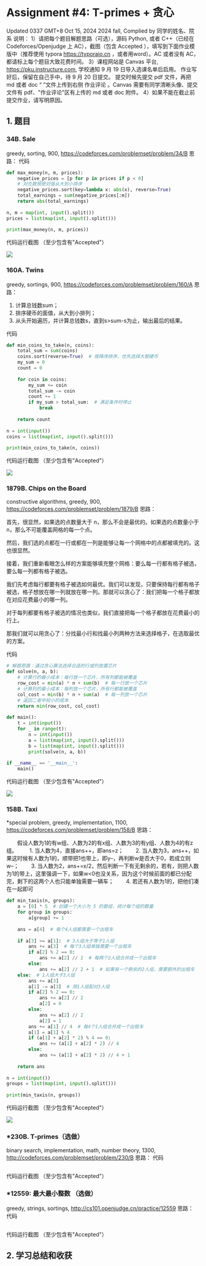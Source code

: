 # Assignment #4: T-primes + 贪心
Updated 0337 GMT+8 Oct 15, 2024
2024 fall, Complied by 同学的姓名、院系
说明：
1）请把每个题目解题思路（可选），源码 Python, 或者 C++（已经在 Codeforces/Openjudge 上
AC），截图（包含 Accepted ），填写到下面作业模版中（推荐使用 typora https://typoraio.cn ，或者用word）。AC 或者没有 AC，都请标上每个题目大致花费时间。
3）课程网站是 Canvas 平台, https://pku.instructure.com, 学校通知 9 月 19 日导入选课名单后启用。
作业写好后，保留在自己手中，待 9 月 20 日提交。
提交时候先提交 pdf 文件，再把 md 或者 doc “ ”文件上传到右侧 作业评论 。Canvas 需要有同学清晰头像、提交文件有 pdf、"作业评论"区有上传的 md 或者 doc 附件。
4）如果不能在截止前提交作业，请写明原因。

## 1. 题目
### 34B. Sale
greedy, sorting, 900, https://codeforces.com/problemset/problem/34/B
思路：
代码

```python
def max_money(n, m, prices):
    negative_prices = [p for p in prices if p < 0]
    # 对负数按绝对值从大到小排序
    negative_prices.sort(key=lambda x: abs(x), reverse=True)
    total_earnings = sum(negative_prices[:m])
    return abs(total_earnings)
 
n, m = map(int, input().split())
prices = list(map(int, input().split()))
 
print(max_money(n, m, prices))
```
代码运行截图 （至少包含有"Accepted"）

![](https://i.postimg.cc/FsWkNn6N/4-1.png)

### 160A. Twins
greedy, sortings, 900, https://codeforces.com/problemset/problem/160/A
思路：

1. 计算总钱数sum；
2. 排序硬币的面值，从大到小排列；
3. 从头开始遍历，并计算总钱数s，直到s>sum-s为止，输出最后的结果。

代码

```python
def min_coins_to_take(n, coins):
    total_sum = sum(coins)
    coins.sort(reverse=True)  # 按降序排序，优先选择大额硬币
    my_sum = 0
    count = 0
    
    for coin in coins:
        my_sum += coin
        total_sum -= coin
        count += 1
        if my_sum > total_sum:  # 满足条件时停止
            break
    
    return count
 
n = int(input())
coins = list(map(int, input().split()))
 
print(min_coins_to_take(n, coins))
```
代码运行截图 （至少包含有"Accepted"）

![](https://i.postimg.cc/x1BkbNYZ/4-2.png)

### 1879B. Chips on the Board
constructive algorithms, greedy, 900,
https://codeforces.com/problemset/problem/1879/B
思路：

首先，很显然，如果选的点数量大于 n，那么不会是最优的。如果选的点数量小于 n，那么不可能覆盖网格的每一个点。

然后，我们选的点都在一行或都在一列是能够让每一个网格中的点都被填充的。这也很显然。

接着，我们重新看眼怎么样的方案能够填充整个网格：要么每一行都有格子被选，要么每一列都有格子被选。

我们先考虑每行都要有格子被选如何最优。我们可以发现，只要保持每行都有格子被选，格子想放在哪一列就放在哪一列。那就可以贪心了：我们把每一个格子都放在对应花费最小的哪一列。

对于每列都要有格子被选的情况也类似，我们直接把每一个格子都放在花费最小的行上。

那我们就可以用贪心了：分找最小行和找最小列两种方法来选择格子，在选取最优的方案。

代码

```python
# 解题思路：通过贪心算法选择合适的行或列放置芯片
def solve(n, a, b):
    # 计算行的最小成本：每行放一个芯片，所有列都能被覆盖
    row_cost = min(a) * n + sum(b)  # 每一行放一个芯片
    # 计算列的最小成本：每列放一个芯片，所有行都能被覆盖
    col_cost = min(b) * n + sum(a)  # 每一列放一个芯片
    # 返回二者中较小的成本
    return min(row_cost, col_cost)
 
def main():
    t = int(input()) 
    for _ in range(t):
        n = int(input())  
        a = list(map(int, input().split())) 
        b = list(map(int, input().split())) 
        print(solve(n, a, b))  
 
if __name__ == '__main__':
    main()
```
代码运行截图 （至少包含有"Accepted"）

![](https://i.postimg.cc/DwSJZPVs/4-3.png)

### 158B. Taxi
*special problem, greedy, implementation, 1100,
https://codeforces.com/problemset/problem/158/B
思路：

  假设人数为1的有w组、人数为2的有x组、人数为3的有y组、人数为4的有z组。
  1. 当人数为4，直接ans++，即ans=z；
  2. 当人数为3，ans++，如果这时候有人数为1的，顺带把1也带上，即y–，再判断w是否大于0，若成立则w–；
  3. 当人数为2，ans+=x/2，然后判断一下有无剩余的，若有，则把人数为1的带上，这里强调一下，如果w<0也没关系，因为这个时候前面的都已分配完，剩下的这两个人也只能单独需要一辆车；
  4. 若还有人数为1的，把他们凑在一起即可


```python
def min_taxis(n, groups):
    a = [0] * 5  # 创建一个大小为 5 的数组，统计每个组的数量
    for group in groups:
        a[group] += 1
    
    ans = a[4]  # 每个4人组都需要一个出租车
 
    if a[3] >= a[1]:  # 3人组大于等于1人组
        ans += a[3]  # 每个3人组单独需要一个出租车
        if a[2] % 2 == 0:
            ans += a[2] // 2  # 每两个2人组合并成一个出租车
        else:
            ans += a[2] // 2 + 1  # 如果有一个剩余的2人组，需要额外的出租车
    else:  # 1人组大于3人组
        ans += a[3]
        a[1] -= a[3]  # 用1人组配对3人组
        if a[2] % 2 == 0:
            ans += a[2] // 2
            a[2] = 0
        else:
            ans += a[2] // 2
            a[2] = 1
        ans += a[1] // 4  # 每4个1人组合并成一个出租车
        a[1] = a[1] % 4
        if (a[1] + a[2] * 2) % 4 == 0:
            ans += (a[1] + a[2] * 2) // 4
        else:
            ans += (a[1] + a[2] * 2) // 4 + 1
 
    return ans
 
n = int(input()) 
groups = list(map(int, input().split()))  
 
print(min_taxis(n, groups))
```
代码运行截图 （至少包含有"Accepted"）

![](https://i.postimg.cc/R0fW1CZZ/4-4.png)

### *230B. T-primes（选做）
binary search, implementation, math, number theory, 1300,
http://codeforces.com/problemset/problem/230/B
思路：
代码

```python
```
代码运行截图 （至少包含有"Accepted"）
### *12559: 最大最小整数 （选做）
greedy, strings, sortings, http://cs101.openjudge.cn/practice/12559
思路：
代码
```python
```
代码运行截图 （至少包含有"Accepted"）
## 2. 学习总结和收获